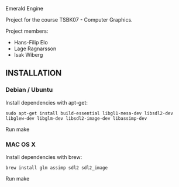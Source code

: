 Emerald Engine

Project for the course TSBK07 - Computer Graphics.

Project members:
 - Hans-Filip Elo
 - Lage Ragnarsson
 - Isak Wiberg

INSTALLATION
--------

### Debian / Ubuntu
Install dependencies with apt-get:

```shell
sudo apt-get install build-essential libgl1-mesa-dev libsdl2-dev libglew-dev libglm-dev libsdl2-image-dev libassimp-dev
```
Run make

### MAC OS X
Install dependencies with brew:

```shell
brew install glm assimp sdl2 sdl2_image
```

Run make
